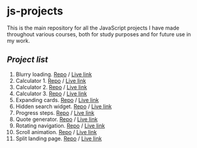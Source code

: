 # js-projects
This is the main repository for all the JavaScript projects I have made throughout various courses, both for study purposes and for future use in my work.

## _Project list_
1. Blurry loading. [Repo](https://github.com/nikolai-chernolutskii/js-projects/tree/gh-pages/blurry_loading) / [Live link](https://nikolai-chernolutskii.github.io/js-projects/blurry_loading/)
2. Calculator 1. [Repo](https://github.com/nikolai-chernolutskii/js-projects/tree/gh-pages/calculator) / [Live link](https://nikolai-chernolutskii.github.io/js-projects/calculator/)
3. Calculator 2. [Repo](https://github.com/nikolai-chernolutskii/js-projects/tree/gh-pages/calculator2) / [Live link](https://nikolai-chernolutskii.github.io/js-projects/calculator2/)
4. Calculator 3. [Repo](https://github.com/nikolai-chernolutskii/js-projects/tree/gh-pages/calculator3) / [Live link](https://nikolai-chernolutskii.github.io/js-projects/calculator3/)
5. Expanding cards. [Repo](https://github.com/nikolai-chernolutskii/js-projects/tree/gh-pages/expanding_cards) / [Live link](https://nikolai-chernolutskii.github.io/js-projects/expanding_cards/)
6. Hidden search widget. [Repo](https://github.com/nikolai-chernolutskii/js-projects/tree/gh-pages/hidden_search_widget) / [Live link](https://nikolai-chernolutskii.github.io/js-projects/hidden_search_widget/)
7. Progress steps. [Repo](https://github.com/nikolai-chernolutskii/js-projects/tree/gh-pages/progress_steps) / [Live link](https://nikolai-chernolutskii.github.io/js-projects/progress_steps/)
8. Quote generator. [Repo](https://github.com/nikolai-chernolutskii/js-projects/tree/gh-pages/quote_generator) / [Live link](https://nikolai-chernolutskii.github.io/js-projects/quote_generator/)
9. Rotating navigation. [Repo](https://github.com/nikolai-chernolutskii/js-projects/tree/gh-pages/rotating_navigation) / [Live link](https://nikolai-chernolutskii.github.io/js-projects/rotating_navigation/)
10. Scroll animation. [Repo](https://github.com/nikolai-chernolutskii/js-projects/tree/gh-pages/scroll_animation) / [Live link](https://nikolai-chernolutskii.github.io/js-projects/scroll_animation/)
11. Split landing page. [Repo](https://github.com/nikolai-chernolutskii/js-projects/tree/gh-pages/split_landing_page) / [Live link](https://nikolai-chernolutskii.github.io/js-projects/split_landing_page/)